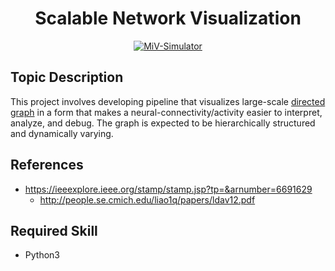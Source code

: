 <div align="center">
<h1> Scalable Network Visualization </h1>

[![MiV-Simulator][badge-miv-sim]][link-repo]

</div>

## Topic Description

This project involves developing pipeline that visualizes large-scale [directed graph](https://en.wikipedia.org/wiki/Erd%C5%91s%E2%80%93R%C3%A9nyi_model) in a form that makes a neural-connectivity/activity easier to interpret, analyze, and debug. The graph is expected to be hierarchically structured and dynamically varying.

## References

- https://ieeexplore.ieee.org/stamp/stamp.jsp?tp=&arnumber=6691629
  - http://people.se.cmich.edu/liao1q/papers/ldav12.pdf

## Required Skill

- Python3

<!-- hyperlinks -->

[badge-miv-sim]: https://img.shields.io/badge/-MindInVitro--Simulator-e89d74?style=flat
[link-repo]: https://github.com/GazzolaLab/MiV-Simulator
